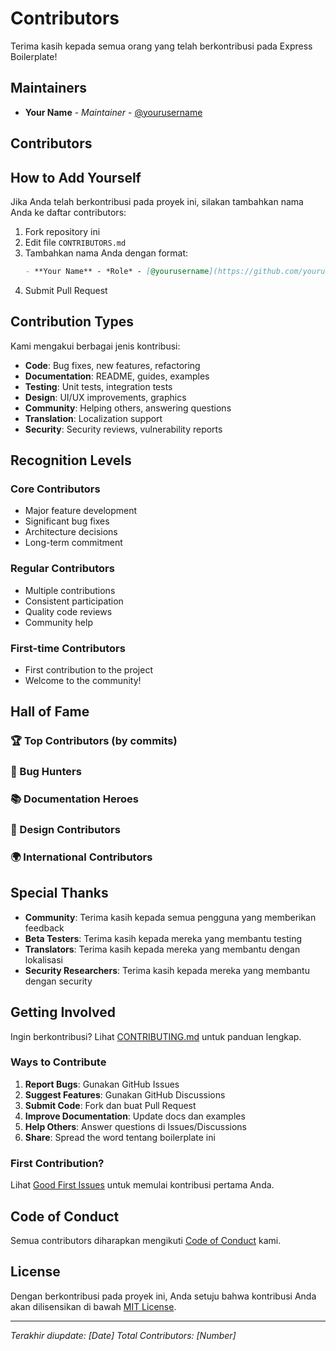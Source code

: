 # Contributors

Terima kasih kepada semua orang yang telah berkontribusi pada Express Boilerplate!

## Maintainers

- **Your Name** - *Maintainer* - [@yourusername](https://github.com/yourusername)

## Contributors

<!-- Contributors akan ditambahkan di sini berdasarkan kontribusi mereka -->

## How to Add Yourself

Jika Anda telah berkontribusi pada proyek ini, silakan tambahkan nama Anda ke daftar contributors:

1. Fork repository ini
2. Edit file `CONTRIBUTORS.md`
3. Tambahkan nama Anda dengan format:
   ```markdown
   - **Your Name** - *Role* - [@yourusername](https://github.com/yourusername)
   ```
4. Submit Pull Request

## Contribution Types

Kami mengakui berbagai jenis kontribusi:

- **Code**: Bug fixes, new features, refactoring
- **Documentation**: README, guides, examples
- **Testing**: Unit tests, integration tests
- **Design**: UI/UX improvements, graphics
- **Community**: Helping others, answering questions
- **Translation**: Localization support
- **Security**: Security reviews, vulnerability reports

## Recognition Levels

### Core Contributors
- Major feature development
- Significant bug fixes
- Architecture decisions
- Long-term commitment

### Regular Contributors
- Multiple contributions
- Consistent participation
- Quality code reviews
- Community help

### First-time Contributors
- First contribution to the project
- Welcome to the community!

## Hall of Fame

### 🏆 Top Contributors (by commits)
<!-- Akan diisi otomatis berdasarkan commit history -->

### 🐛 Bug Hunters
<!-- Contributors yang menemukan dan melaporkan bug -->

### 📚 Documentation Heroes
<!-- Contributors yang membantu dengan dokumentasi -->

### 🎨 Design Contributors
<!-- Contributors yang membantu dengan design -->

### 🌍 International Contributors
<!-- Contributors dari berbagai negara -->

## Special Thanks

- **Community**: Terima kasih kepada semua pengguna yang memberikan feedback
- **Beta Testers**: Terima kasih kepada mereka yang membantu testing
- **Translators**: Terima kasih kepada mereka yang membantu dengan lokalisasi
- **Security Researchers**: Terima kasih kepada mereka yang membantu dengan security

## Getting Involved

Ingin berkontribusi? Lihat [CONTRIBUTING.md](CONTRIBUTING.md) untuk panduan lengkap.

### Ways to Contribute

1. **Report Bugs**: Gunakan GitHub Issues
2. **Suggest Features**: Gunakan GitHub Discussions
3. **Submit Code**: Fork dan buat Pull Request
4. **Improve Documentation**: Update docs dan examples
5. **Help Others**: Answer questions di Issues/Discussions
6. **Share**: Spread the word tentang boilerplate ini

### First Contribution?

Lihat [Good First Issues](https://github.com/yourusername/express-boilerplate/labels/good%20first%20issue) untuk memulai kontribusi pertama Anda.

## Code of Conduct

Semua contributors diharapkan mengikuti [Code of Conduct](CODE_OF_CONDUCT.md) kami.

## License

Dengan berkontribusi pada proyek ini, Anda setuju bahwa kontribusi Anda akan dilisensikan di bawah [MIT License](LICENSE).

---

*Terakhir diupdate: [Date]*
*Total Contributors: [Number]*
